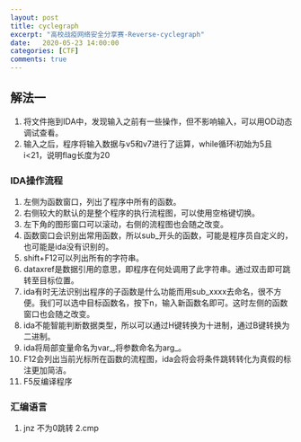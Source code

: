 ```yaml
---
layout: post
title: cyclegraph
excerpt: "高校战疫网络安全分享赛-Reverse-cyclegraph"
date:   2020-05-23 14:00:00
categories: [CTF]
comments: true
---
```


## 解法一

1. 将文件拖到IDA中，发现输入之前有一些操作，但不影响输入，可以用OD动态调试查看。
2. 输入之后，程序将输入数据与v5和v7进行了运算，while循环i初始为5且i<21，说明flag长度为20


### IDA操作流程

1. 左侧为函数窗口，列出了程序中所有的函数。
2. 右侧较大的默认的是整个程序的执行流程图，可以使用空格键切换。
3. 左下角的图形窗口可以滚动，右侧的流程图也会随之改变。
4. 函数窗口会识别出常用函数，所以sub_开头的函数，可能是程序员自定义的，也可能是ida没有识别的。
5. shift+F12可以列出所有的字符串。
6. dataxref是数据引用的意思，即程序在何处调用了此字符串。通过双击即可跳转至目标位置。
7. ida有时无法识别出程序的子函数是什么功能而用sub_xxxx去命名，很不方便。我们可以选中目标函数名，按下n，输入新函数名即可。这时左侧的函数窗口也会随之改变。
8. ida不能智能判断数据类型，所以可以通过H键转换为十进制，通过B键转换为二进制。
9. ida将局部变量命名为var_,将参数命名为arg_。
10. F12会列出当前光标所在函数的流程图，ida会将会将条件跳转转化为真假的标注更加简洁。
11. F5反编译程序

### 汇编语言

1. jnz 不为0跳转
2.cmp